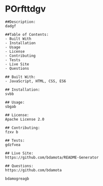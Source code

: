  # POrfttdgv
    
    
    ##Description:
    dadgf

    ##Table of Contents:
    - Built With
    - Installation 
    - Usage 
    - License
    - Contributing 
    - Tests 
    - Live Site 
    - Questions

    ## Built With:
    - JavaScript, HTML, CSS, ES6
            
    ## Installation:
    svbb
            
    ## Usage:
    sbgab
            
    ## License:
    Apache License 2.0
            
    ## Contributing:
    fzxv b
           
    ## Tests:
    gdzfvea 

    ## Live Site:
    https://github.com/bdamota/README-Generator
           
    ## Questions:
    https://github.com/bdamota
    
    bdamogreagb
    
